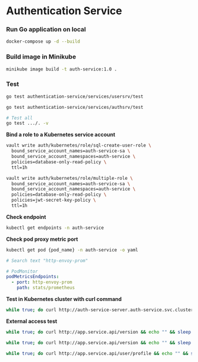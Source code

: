 # Authentication Service

### Run Go application on local
``` bash
docker-compose up -d --build
```

### Build image in Minikube
``` bash
minikube image build -t auth-service:1.0 .
```

### Test
``` bash
go test authentication-service/services/usersrv/test

go test authentication-service/services/authsrv/test

# Test all
go test .../. -v
```

**Bind a role to a Kubernetes service account**
``` bash
vault write auth/kubernetes/role/sql-create-user-role \
  bound_service_account_names=auth-service-sa \
  bound_service_account_namespaces=auth-service \
  policies=database-only-read-policy \
  ttl=1h

vault write auth/kubernetes/role/multiple-role \
  bound_service_account_names=auth-service-sa \
  bound_service_account_namespaces=auth-service \
  policies=database-only-read-policy \
  policies=jwt-secret-key-policy \
  ttl=1h
```

**Check endpoint**
``` bash
kubectl get endpoints -n auth-service
```

**Check pod proxy metric port**
``` bash
kubectl get pod {pod_name} -n auth-service -o yaml

# Search text "http-envoy-prom"
```

``` yaml
# PodMonitor
podMetricsEndpoints:
  - port: http-envoy-prom
    path: stats/prometheus
```

**Test in Kubernetes cluster with curl command**
``` bash
while true; do curl http://auth-service-server.auth-service.svc.cluster.local:3000/version && echo "" && sleep 1; done
```

**External access test**
``` bash
while true; do curl http://app.service.api/version && echo "" && sleep 0.5; done

while true; do curl http://app.service.api/version && echo "" && sleep 1; done

while true; do curl http://app.service.api/user/profile && echo "" && sleep 1; done
```